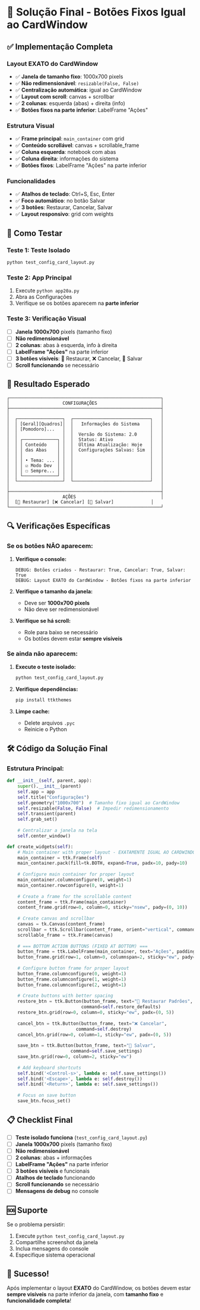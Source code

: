 # 🎯 Solução Final - Botões Fixos Igual ao CardWindow

## ✅ Implementação Completa

### **Layout EXATO do CardWindow**
- ✅ **Janela de tamanho fixo**: 1000x700 pixels
- ✅ **Não redimensionável**: `resizable(False, False)`
- ✅ **Centralização automática**: igual ao CardWindow
- ✅ **Layout com scroll**: canvas + scrollbar
- ✅ **2 colunas**: esquerda (abas) + direita (info)
- ✅ **Botões fixos na parte inferior**: LabelFrame "Ações"

### **Estrutura Visual**
- ✅ **Frame principal**: `main_container` com grid
- ✅ **Conteúdo scrollável**: canvas + scrollable_frame
- ✅ **Coluna esquerda**: notebook com abas
- ✅ **Coluna direita**: informações do sistema
- ✅ **Botões fixos**: LabelFrame "Ações" na parte inferior

### **Funcionalidades**
- ✅ **Atalhos de teclado**: Ctrl+S, Esc, Enter
- ✅ **Foco automático**: no botão Salvar
- ✅ **3 botões**: Restaurar, Cancelar, Salvar
- ✅ **Layout responsivo**: grid com weights

## 🧪 Como Testar

### **Teste 1: Teste Isolado**
```bash
python test_config_card_layout.py
```

### **Teste 2: App Principal**
1. Execute `python app20a.py`
2. Abra as Configurações
3. Verifique se os botões aparecem na **parte inferior**

### **Teste 3: Verificação Visual**
- [ ] **Janela 1000x700** pixels (tamanho fixo)
- [ ] **Não redimensionável**
- [ ] **2 colunas**: abas à esquerda, info à direita
- [ ] **LabelFrame "Ações"** na parte inferior
- [ ] **3 botões visíveis**: 🔄 Restaurar, ❌ Cancelar, 💾 Salvar
- [ ] **Scroll funcionando** se necessário

## 🎯 Resultado Esperado

```
┌─────────────────────────────────────────────────────────┐
│                    CONFIGURAÇÕES                        │
├─────────────────────────────────────────────────────────┤
│                                                         │
│  ┌─────────────────┐  ┌─────────────────────────────┐   │
│  │ [Geral][Quadros]│  │   Informações do Sistema    │   │
│  │ [Pomodoro]...   │  │                             │   │
│  │                 │  │  Versão do Sistema: 2.0     │   │
│  │ ┌─────────────┐ │  │  Status: Ativo              │   │
│  │ │ Conteúdo    │ │  │  Última Atualização: Hoje   │   │
│  │ │ das Abas    │ │  │  Configurações Salvas: Sim  │   │
│  │ │             │ │  │                             │   │
│  │ │ • Tema: ... │ │  │                             │   │
│  │ │ ☑ Modo Dev  │ │  │                             │   │
│  │ │ ☐ Sempre... │ │  │                             │   │
│  │ └─────────────┘ │  │                             │   │
│  └─────────────────┘  └─────────────────────────────┘   │
│                                                         │
├─────────────────────────────────────────────────────────┤
│                    AÇÕES                                │
│  [🔄 Restaurar] [❌ Cancelar] [💾 Salvar]              │
└─────────────────────────────────────────────────────────┘
```

## 🔍 Verificações Específicas

### **Se os botões NÃO aparecem:**

1. **Verifique o console:**
   ```
   DEBUG: Botões criados - Restaurar: True, Cancelar: True, Salvar: True
   DEBUG: Layout EXATO do CardWindow - Botões fixos na parte inferior
   ```

2. **Verifique o tamanho da janela:**
   - Deve ser **1000x700 pixels**
   - Não deve ser redimensionável

3. **Verifique se há scroll:**
   - Role para baixo se necessário
   - Os botões devem estar **sempre visíveis**

### **Se ainda não aparecem:**

1. **Execute o teste isolado:**
   ```bash
   python test_config_card_layout.py
   ```

2. **Verifique dependências:**
   ```bash
   pip install ttkthemes
   ```

3. **Limpe cache:**
   - Delete arquivos `.pyc`
   - Reinicie o Python

## 🛠️ Código da Solução Final

### **Estrutura Principal:**
```python
def __init__(self, parent, app):
    super().__init__(parent)
    self.app = app
    self.title("Configurações")
    self.geometry("1000x700")  # Tamanho fixo igual ao CardWindow
    self.resizable(False, False)  # Impedir redimensionamento
    self.transient(parent)
    self.grab_set()
    
    # Centralizar a janela na tela
    self.center_window()

def create_widgets(self):
    # Main container with proper layout - EXATAMENTE IGUAL AO CARDWINDOW
    main_container = ttk.Frame(self)
    main_container.pack(fill=tk.BOTH, expand=True, padx=10, pady=10)
    
    # Configure main container for proper layout
    main_container.columnconfigure(0, weight=1)
    main_container.rowconfigure(0, weight=1)
    
    # Create a frame for the scrollable content
    content_frame = ttk.Frame(main_container)
    content_frame.grid(row=0, column=0, sticky="nsew", pady=(0, 10))
    
    # Create canvas and scrollbar
    canvas = tk.Canvas(content_frame)
    scrollbar = ttk.Scrollbar(content_frame, orient="vertical", command=canvas.yview)
    scrollable_frame = ttk.Frame(canvas)
    
    # === BOTTOM ACTION BUTTONS (FIXED AT BOTTOM) ===
    button_frame = ttk.LabelFrame(main_container, text="Ações", padding="10")
    button_frame.grid(row=1, column=0, columnspan=2, sticky="ew", pady=(10, 0))
    
    # Configure button frame for proper layout
    button_frame.columnconfigure(0, weight=1)
    button_frame.columnconfigure(1, weight=1)
    button_frame.columnconfigure(2, weight=1)
    
    # Create buttons with better spacing
    restore_btn = ttk.Button(button_frame, text="🔄 Restaurar Padrões", 
                            command=self.restore_defaults)
    restore_btn.grid(row=0, column=0, sticky="ew", padx=(0, 5))
    
    cancel_btn = ttk.Button(button_frame, text="❌ Cancelar", 
                          command=self.destroy)
    cancel_btn.grid(row=0, column=1, sticky="ew", padx=(0, 5))
    
    save_btn = ttk.Button(button_frame, text="💾 Salvar", 
                        command=self.save_settings)
    save_btn.grid(row=0, column=2, sticky="ew")
    
    # Add keyboard shortcuts
    self.bind('<Control-s>', lambda e: self.save_settings())
    self.bind('<Escape>', lambda e: self.destroy())
    self.bind('<Return>', lambda e: self.save_settings())
    
    # Focus on save button
    save_btn.focus_set()
```

## 📋 Checklist Final

- [ ] **Teste isolado funciona** (`test_config_card_layout.py`)
- [ ] **Janela 1000x700** pixels (tamanho fixo)
- [ ] **Não redimensionável**
- [ ] **2 colunas**: abas + informações
- [ ] **LabelFrame "Ações"** na parte inferior
- [ ] **3 botões visíveis** e funcionais
- [ ] **Atalhos de teclado** funcionando
- [ ] **Scroll funcionando** se necessário
- [ ] **Mensagens de debug** no console

## 🆘 Suporte

Se o problema persistir:
1. Execute `python test_config_card_layout.py`
2. Compartilhe screenshot da janela
3. Inclua mensagens do console
4. Especifique sistema operacional

## 🎉 Sucesso!

Após implementar o layout **EXATO** do CardWindow, os botões devem estar **sempre visíveis** na parte inferior da janela, com **tamanho fixo** e **funcionalidade completa**!
